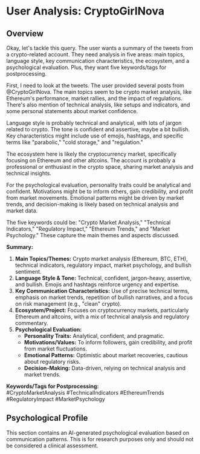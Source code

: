 # User Analysis: CryptoGirlNova

## Overview

<think>
Okay, let's tackle this query. The user wants a summary of the tweets from a crypto-related account. They need analysis in five areas: main topics, language style, key communication characteristics, the ecosystem, and a psychological evaluation. Plus, they want five keywords/tags for postprocessing.

First, I need to look at the tweets. The user provided several posts from @CryptoGirlNova. The main topics seem to be crypto market analysis, like Ethereum's performance, market rallies, and the impact of regulations. There's also mention of technical analysis, like setups and indicators, and some personal statements about market confidence.

Language style is probably technical and analytical, with lots of jargon related to crypto. The tone is confident and assertive, maybe a bit bullish. Key characteristics might include use of emojis, hashtags, and specific terms like "parabolic," "cold storage," and "regulation."

The ecosystem here is likely the cryptocurrency market, specifically focusing on Ethereum and other altcoins. The account is probably a professional or enthusiast in the crypto space, sharing market analysis and technical insights.

For the psychological evaluation, personality traits could be analytical and confident. Motivations might be to inform others, gain credibility, and profit from market movements. Emotional patterns might be driven by market trends, and decision-making is likely based on technical analysis and market data.

The five keywords could be: "Crypto Market Analysis," "Technical Indicators," "Regulatory Impact," "Ethereum Trends," and "Market Psychology." These capture the main themes and aspects discussed.
</think>

**Summary:**  
1. **Main Topics/Themes:** Crypto market analysis (Ethereum, BTC, ETH), technical indicators, regulatory impact, market psychology, and bullish sentiment.  
2. **Language Style & Tone:** Technical, confident, jargon-heavy, assertive, and bullish. Emojis and hashtags reinforce urgency and expertise.  
3. **Key Communication Characteristics:** Use of precise technical terms, emphasis on market trends, repetition of bullish narratives, and a focus on risk management (e.g., "clean" crypto).  
4. **Ecosystem/Project:** Focuses on cryptocurrency markets, particularly Ethereum and altcoins, with a mix of technical analysis and regulatory commentary.  
5. **Psychological Evaluation:**  
   - **Personality Traits:** Analytical, confident, and pragmatic.  
   - **Motivations/Values:** To inform followers, gain credibility, and profit from market fluctuations.  
   - **Emotional Patterns:** Optimistic about market recoveries, cautious about regulatory risks.  
   - **Decision-Making:** Data-driven, relying on technical analysis and market trends.  

**Keywords/Tags for Postprocessing:**  
#CryptoMarketAnalysis #TechnicalIndicators #EthereumTrends #RegulatoryImpact #MarketPsychology

## Psychological Profile

This section contains an AI-generated psychological evaluation based on communication patterns. This is for research purposes only and should not be considered a clinical assessment.